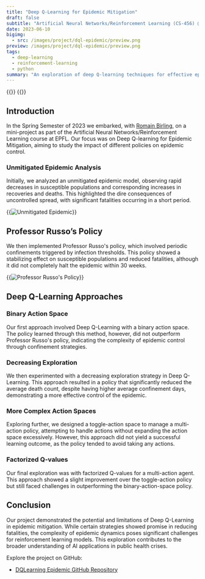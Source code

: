 ```yaml
---
title: "Deep Q-Learning for Epidemic Mitigation"
draft: false
subtitle: "Artificial Neural Networks/Reinforcement Learning (CS-456) @EPFL"
date: 2023-06-10
bigimg:
  - src: /images/project/dql-epidemic/preview.png
preview: /images/project/dql-epidemic/preview.png
tags:
  - deep-learning
  - reinforcement-learning
  - python
summary: "An exploration of deep Q-learning techniques for effective epidemic mitigation strategies, conducted as part of an EPFL course project."
---
```


{{<link href="https://github.com/antoninfaure/DQLearning-epidemic" class="btn btn-dark my-3" target="_blank" inner="GitHub">}}
{{<link href="/docs/project/dql-epidemic/report.pdf" class="btn btn-red my-3" target="_blank" inner="Report">}}

## Introduction

In the Spring Semester of 2023 we embarked, with [Romain Birling](https://github.com/rombirli), on a mini-project as part of the Artificial Neural Networks/Reinforcement Learning course at EPFL. Our focus was on Deep Q-learning for Epidemic Mitigation, aiming to study the impact of different policies on epidemic control.

### Unmitigated Epidemic Analysis

Initially, we analyzed an unmitigated epidemic model, observing rapid decreases in susceptible populations and corresponding increases in recoveries and deaths. This highlighted the dire consequences of uncontrolled spread, with significant fatalities occurring in a short period.

{{<image src="/images/project/dql-epidemic/unmitigated.png" alt="Unmitigated Epidemic" position="center">}}

## Professor Russo’s Policy

We then implemented Professor Russo's policy, which involved periodic confinements triggered by infection thresholds. This policy showed a stabilizing effect on susceptible populations and reduced fatalities, although it did not completely halt the epidemic within 30 weeks.

{{<image src="/images/project/dql-epidemic/russo.png" alt="Professor Russo's Policy" position="center">}}

## Deep Q-Learning Approaches

### Binary Action Space

Our first approach involved Deep Q-Learning with a binary action space. The policy learned through this method, however, did not outperform Professor Russo's policy, indicating the complexity of epidemic control through confinement strategies.

### Decreasing Exploration

We then experimented with a decreasing exploration strategy in Deep Q-Learning. This approach resulted in a policy that significantly reduced the average death count, despite having higher average confinement days, demonstrating a more effective control of the epidemic.

### More Complex Action Spaces

Exploring further, we designed a toggle-action space to manage a multi-action policy, attempting to handle actions without expanding the action space excessively. However, this approach did not yield a successful learning outcome, as the policy tended to avoid taking any actions.

### Factorized Q-values

Our final exploration was with factorized Q-values for a multi-action agent. This approach showed a slight improvement over the toggle-action policy but still faced challenges in outperforming the binary-action-space policy.

## Conclusion

Our project demonstrated the potential and limitations of Deep Q-Learning in epidemic mitigation. While certain strategies showed promise in reducing fatalities, the complexity of epidemic dynamics poses significant challenges for reinforcement learning models. This exploration contributes to the broader understanding of AI applications in public health crises.

Explore the project on GitHub:

- [DQLearning Epidemic GitHub Repository](https://github.com/antoninfaure/DQLearning-epidemic)